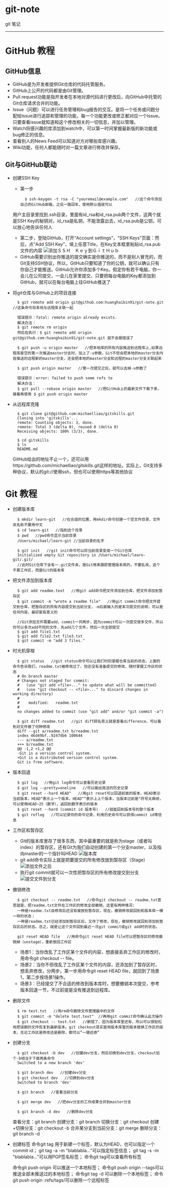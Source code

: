 # git-note
git 笔记

----------
GitHub 教程
===
GitHub信息
---
* GitHub是为开发者提供Git仓库的代码托管服务。
* GitHub上公开的代码都是由Git管理。
* Pull request功能是指开发者在本地对源代码进行更改后，向GitHub中托管的Git仓库请求合并的功能。
* Issue（问题）可以进行任务管理和bug报告的交互。是将一个任务或问题分配给Issue进行追踪和管理的功能，每一个功能更改或修正都对应一个Issue。只要查看issue就知道和这个修改相关的一切信息，并加以管理。
* Watch将感兴趣的库添加到watch中，可以第一时间掌握最新版的新功能或bug修正的信息。
* 查看别人的News Feed可以知道对方对哪些库感兴趣。
* Wiki功能，任何人都能随时对一篇文章进行修改并保存。

Git与GitHub联动
---
* 创建SSH Key
	* 第一步
		
			$ ssh-keygen -t rsa -C "youremail@example.com"   //这个命令添加自己的GitHub邮箱，之后一路回车，使用默认值就可以
	用户主目录里找到.ssh目录，里面有id_rsa和id_rsa.pub两个文件，这两个就是SSH Key的秘钥对，id_rsa是私钥，不能泄露出去，id_rsa.pub是公钥，可以放心地告诉任何人
	* 第二步，登陆GitHub，打开“Account settings”，“SSH Keys”页面：然后，点“Add SSH Key”，填上任意Title，在Key文本框里粘贴id_rsa.pub文件的内容
	![添加ＳＳＨ　Ｋｅｙ到ＧｉｔＨｕｂ](http://www.liaoxuefeng.com/files/attachments/001384908342205cc1234dfe1b541ff88b90b44b30360da000/0)
	* GitHub需要识别出你推送的提交确实是你推送的，而不是别人冒充的，而Git支持SSH协议，所以，GitHub只要知道了你的公钥，就可以确认只有你自己才能推送。GitHub允许你添加多个Key。假定你有若干电脑，你一会儿在公司提交，一会儿在家里提交，只要把每台电脑的Key都添加到GitHub，就可以在每台电脑上往GitHub推送了
* 将git仓库与GitHub上的项目连接
		
		$ git remote add origin git@github.com:huanghaibin91/git-note.git   //这条命令将本地与远程库关联一起
		
		错误提示：fatal: remote origin already exists.
		解决办法：
		$ git remote rm origin
		然后在执行：$ git remote add origin git@github.com:huanghaibin91/git-note.git 就不会报错误了
		
		$ git push -u origin master   //把本地库的所有内容推送到远程库上,如果远程库是空的第一次推送master分支时，加上了-u参数，Git不但会把本地的master分支内容推送的远程新的master分支，还会把本地的master分支和远程的master分支关联起来

		$ git push origin master   //第一次提交之后，就可以去掉-u参数了

		错误提示：error: failed to push some refs to 
		解决办法：
		$ git pull --rebase origin master   //把GitHub上的最新文件下载下来，接着再使用 $ git push origin master
* 从远程库克隆
		
		$ git clone git@github.com:michaelliao/gitskills.git
		Cloning into 'gitskills'...
		remote: Counting objects: 3, done.
		remote: Total 3 (delta 0), reused 0 (delta 0)
		Receiving objects: 100% (3/3), done.

		$ cd gitskills
		$ ls
		README.md
	GitHub给出的地址不止一个，还可以用https://github.com/michaelliao/gitskills.git这样的地址。实际上，Git支持多种协议，默认的git://使用ssh，但也可以使用https等其他协议

Git 教程
===
* 创建版本库

		$ mkdir learn-git   //在合适的位置，用mkdir命令创建一个空文件目录，文件夹名称不要用中文
		$ cd learn-git   //指到这个目录
		$ pwd   //pwd命令显示当前目录
		/Users/michael/learn-git //当前目录的名字

		$ git init   //git init命令可以将当前目录变成一个Git仓库
		Initialized empty Git repository in /Users/michael/learn-git/.git/
		//此时Git仓库下会有一.git文件夹，是Git用来跟踪管理版本库的，不要乱改，这个不算工作区，而是Git的版本库
* 把文件添加到版本库
		
		$ git add readme.text   //用git add命令把文件添加到仓库，把文件添加到暂存区
		$ git commit -m "wrote a readme file"   //用git commit命令把文件提交到仓库，把暂存区的所有内容提交到当前分支，-m后面输入的是本次提交的说明，可以是任何内容，最好是有意义的
		
		//Git添加文件需要add，commit一共两步，因为commit可以一次提交很多文件，所以你可以多次add不同的文件，先add几个文件，然后一次全部提交
		$ git add file1.txt
		$ git add file2.txt file3.txt
		$ git commit -m "add 3 files."
* 时光机穿梭
		
		$ git status   //git status命令可以让我们时刻掌握仓库当前的状态，上面的命令告诉我们，readme.txt被修改过了，但还没有准备提交的修改，随时掌握工作区的状态
		# On branch master
		# Changes not staged for commit:
		#   (use "git add <file>..." to update what will be committed)
		#   (use "git checkout -- <file>..." to discard changes in working directory)
		#
		#    modified:   readme.txt
		#
		no changes added to commit (use "git add" and/or "git commit -a")

		$ git diff readme.txt   //git diff顾名思义就是查看difference，可以看到对文件做了何种修改
		diff --git a/readme.txt b/readme.txt
		index 46d49bf..9247db6 100644
		--- a/readme.txt
		+++ b/readme.txt
		@@ -1,2 +1,2 @@
		-Git is a version control system.
		+Git is a distributed version control system.
 		Git is free software.
* 版本回退
		
		$ git log   //用git log命令可以查看历史记录
		$ git log --pretty=oneline   //可以输出简洁的历史记录
		$ git reset --hard HEAD^   //用git reset可以回退前面的版本，HEAD表示当前版本，HEAD^表示上一个版本，HEAD^^表示上上个版本，当版本过前是^符号太麻烦，可以使用HEAD~25（数字），返回到数字表示的版本
		$ git reset --hard (commit id 版本号)   //就能回到版本号的那个版本
		$ git reflog   //可以记录你的命令记录，利用历史命令可以获得commit id等信息
* 工作区和暂存区
	* Git的版本库里存了很多东西，其中最重要的就是称为stage（或者叫index）的暂存区，还有Git为我们自动创建的第一个分支master，以及指向master的一个指针叫HEAD 
	![版本库](http://www.liaoxuefeng.com/files/attachments/001384907702917346729e9afbf4127b6dfbae9207af016000/0)
	* git add命令实际上就是把要提交的所有修改放到暂存区（Stage） 
	![添加文件之后](http://www.liaoxuefeng.com/files/attachments/001384907720458e56751df1c474485b697575073c40ae9000/0)
	* 执行git commit就可以一次性把暂存区的所有修改提交到分支
	![提交文件到分支](http://www.liaoxuefeng.com/files/attachments/0013849077337835a877df2d26742b88dd7f56a6ace3ecf000/0)
* 撤销修改
		
		$ git checkout -- readme.txt   //命令git checkout -- readme.txt意思就是，把readme.txt文件在工作区的修改全部撤销，这里有两种情况:
        一种是readme.txt自修改后还没有被放到暂存区，现在，撤销修改就回到和版本库一模一样的状态；
        一种是readme.txt已经添加到暂存区后，又作了修改，现在，撤销修改就回到添加到暂存区后的状态。总之，就是让这个文件回到最近一次git commit或git add时的状态。

		git reset HEAD file   //用命令git reset HEAD file可以把暂存区的修改撤销掉（unstage），重新放回工作区
	* 场景1：当你改乱了工作区某个文件的内容，想直接丢弃工作区的修改时，用命令git checkout -- file。
	* 场景2：当你不但改乱了工作区某个文件的内容，还添加到了暂存区时，想丢弃修改，分两步，第一步用命令git reset HEAD file，就回到了场景1，第二步按场景1操作。
	* 场景3：已经提交了不合适的修改到版本库时，想要撤销本次提交，参考版本回退一节，不过前提是没有推送到远程库。
* 删除文件
		
		$ rm test.txt   //用rm命令删除文件管理器中的文件
		$ git commit -m "delete test.text"  //再用git commit命令确认此次操作
		$ git checkout -- test.txt   //删错了，因为版本库里还有，所以可以很轻松地把误删的文件恢复到最新版本。git checkout其实是用版本库里的版本替换工作区的版本，无论工作区是修改还是删除，都可以“一键还原”
* 创建分支
		
		$ git checkout -b dev   //创建dev分支，然后切换到dev分支，checkout加个-b相当于下面两条命令
		Switched to a new branch 'dev'

		$ git branch dev   //创建dev分支
		$ git checkout dev   //切换到dev分支
		Switched to branch 'dev'
		
		$ git branch   //查看当前分支

		$ git merge dev   //把dev分支的工作成果合并到master分支

		$ git branch -d dev   //删除dev分支
	查看分支：git branch
	创建分支：git branch <name>
	切换分支：git checkout <name>
	创建+切换分支：git checkout -b <name>
	合并某分支到当前分支：git merge <name>
	删除分支：git branch -d <name>
* 创建标签
    命令git tag <name>用于新建一个标签，默认为HEAD，也可以指定一个commit id；
    git tag -a <tagname> -m "blablabla..."可以指定标签信息；
    git tag -s <tagname> -m "blablabla..."可以用PGP签名标签；
    命令git tag可以查看所有标签
	
	命令git push origin <tagname>可以推送一个本地标签；
	命令git push origin --tags可以推送全部未推送过的本地标签；
	命令git tag -d <tagname>可以删除一个本地标签；
	命令git push origin :refs/tags/<tagname>可以删除一个远程标签